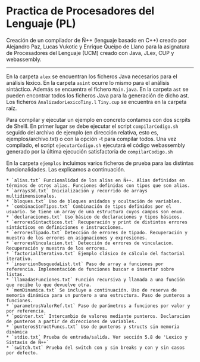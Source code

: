 # Practica de Procesadores del Lenguaje (PL)

Creación de un compilador de Ñ++ (lenguaje basado en C++) creado por Alejandro Paz, Lucas Vukotic y Enrique Queipo de Llano para la asignatura de Procesadores del Lenguaje (UCM) 
creado con Java, JLex, CUP y webassembly.

---
En la carpeta `alex` se encuentran los ficheros Java necesarios para el análisis léxico. En la carpeta `asint` ocurre lo mismo para el análisis sintáctico. Además se encuentra el fichero `Main.java`. En la carpeta `ast` se pueden encontrar todos los ficheros Java para la generación de dicho ast. Los ficheros `AnalizadorLexicoTiny.l` `Tiny.cup` se encuentra en la carpeta raíz.

Para compilar y ejecutar un ejemplo en concreto contamos con dos scrpits de Shelll. En primer lugar se debe ejecutar el script `compilarCodigo.sh` seguido del archivo de ejemplo (en dirección relativa, esto es, ejemplos/archivo.txt) o con la opción -t para compilar todos. Una vez compilado, el script `ejecutarCodigo.sh` ejecutará el código webassembly generado por la última ejecución satisfactoria de `compilarCodigo.sh`

En la carpeta `ejemplos` incluimos varios ficheros de prueba para las distintas funcionalidades. Las explicamos a continuación.

    * `alias.txt` Funcionalidad de los alias en Ñ++. Alias definidos en términos de otros alias. Funciones definidas con tipos que son alias.
    * `arrays3d.txt` Inicialización y recorrido de arrays multidimensionales.
    * `bloques.txt` Uso de bloques anidados y ocultación de variables.
    * `combinacionTipos.txt` Combinación de tipos definidos por el usuario. Se tiene un array de una estructura cuyos campos son enum.
    * `declaraciones.txt` Uso básico de declaraciones y tipos básicos.
    * `erroresSintacticos.txt` Recuperación y print de distintos errores sintácticos en definiciones e instrucciones.
    * `erroresTipado.txt` Detección de errores de tipado. Recuperación y muestra de los errores en asignaciones y expresiones.
    * `erroresVinculacion.txt` Detección de errores de vinculacion. Recuperación y muestra de los errores.
    * `factorialIterativo.txt` Ejemplo clásico de cálculo del factorial iterativo.
    * `insercionBusquedaList.txt` Paso de array a funciones por referencia. Implementación de funciones buscar e insertar sobre listas.
    * `llamadasFunciones.txt` Función recursiva y llamada a una función que recibe lo que devuelve otra.
    * `memDinamica.txt` Se incluye a continuación. Uso de reserva de memoria dinámica para un puntero a una estructura. Paso de punteros a funciones.
    * `parametrosValorRef.txt` Paso de parámetros a funciones por valor y por referencia.
    * `pointer.txt` Intercambio de valores mediante punteros. Declaracion de punteros a partir de direcciones de variables.
    * `punterosStructFuncs.txt` Uso de punteros y structs sin memoria dinámica
    * `stdio.txt` Prueba de entrada/salida. Ver sección 5.8 de 'Lexico y Sintaxis de Ñ++`
    * `switch.txt` Prueba del switch con y sin breaks y con y sin casos por defecto.
